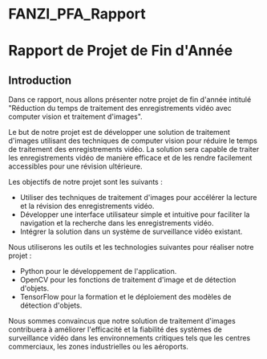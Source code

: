 # FANZI_PFA_Rapport
# Rapport de Projet de Fin d'Année

## Introduction

Dans ce rapport, nous allons présenter notre projet de fin d'année intitulé "Réduction du temps de traitement des enregistrements vidéo avec computer vision et traitement d'images".

Le but de notre projet est de développer une solution de traitement d'images utilisant des techniques de computer vision pour réduire le temps de traitement des enregistrements vidéo. La solution sera capable de traiter les enregistrements vidéo de manière efficace et de les rendre facilement accessibles pour une révision ultérieure.

Les objectifs de notre projet sont les suivants :
- Utiliser des techniques de traitement d'images pour accélérer la lecture et la révision des enregistrements vidéo.
- Développer une interface utilisateur simple et intuitive pour faciliter la navigation et la recherche dans les enregistrements vidéo.
- Intégrer la solution dans un système de surveillance vidéo existant.

Nous utiliserons les outils et les technologies suivantes pour réaliser notre projet :
- Python pour le développement de l'application.
- OpenCV pour les fonctions de traitement d'image et de détection d'objets.
- TensorFlow pour la formation et le déploiement des modèles de détection d'objets.

Nous sommes convaincus que notre solution de traitement d'images contribuera à améliorer l'efficacité et la fiabilité des systèmes de surveillance vidéo dans les environnements critiques tels que les centres commerciaux, les zones industrielles ou les aéroports.
